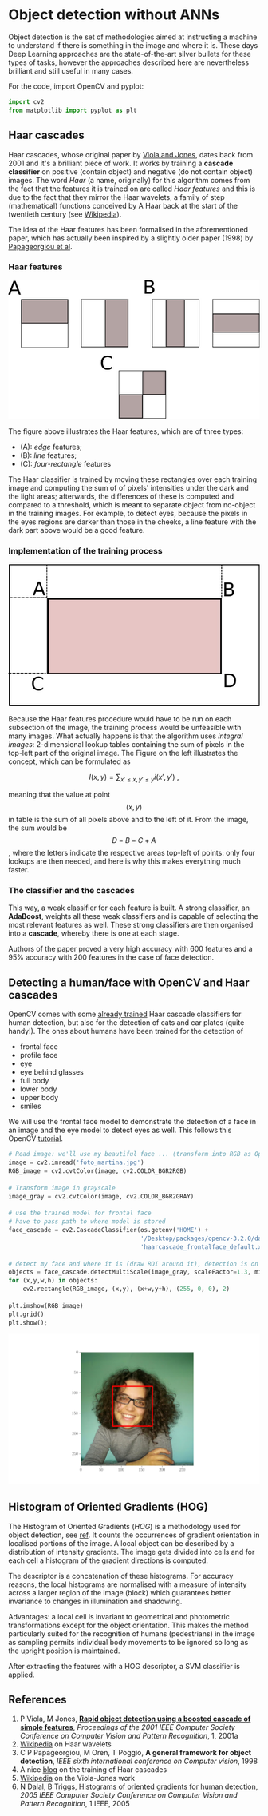 # Object detection without ANNs

Object detection is the set of methodologies aimed at instructing a machine to understand if there is something in the image and where it is. These days Deep Learning approaches are the state-of-the-art silver bullets for these types of tasks, however the approaches described here are nevertheless brilliant and still useful in many cases.

For the code, import OpenCV and pyplot:

```python
import cv2
from matplotlib import pyplot as plt
```

## Haar cascades

Haar cascades, whose original paper by [Viola and Jones](object-detection-without-neural-networks.md#references), dates back from 2001 and it's a brilliant piece of work. It works by training a **cascade classifier** on positive \(contain object\) and negative \(do not contain object\) images. The word _Haar_ \(a name, originally\) for this algorithm comes from the fact that the features it is trained on are called _Haar features_ and this is due to the fact that they mirror the Haar wavelets, a family of step \(mathematical\) functions conceived by A Haar back at the start of the twentieth century \(see [Wikipedia](object-detection-without-neural-networks.md#references)\).

The idea of the Haar features has been formalised in the aforementioned paper, which has actually been inspired by a slightly older paper \(1998\) by [Papageorgiou et al](object-detection-without-neural-networks.md#references).

### Haar features

![](../../.gitbook/assets/haar.jpg)

The figure above illustrates the Haar features, which are of three types:

* \(A\): _edge_ features;
* \(B\): _line_ features;
* \(C\): _four-rectangle_ features

The Haar classifier is trained by moving these rectangles over each training image and computing the sum of of pixels' intensities under the dark and the light areas; afterwards, the differences of these is computed and compared to a threshold, which is meant to separate object from no-object in the training images. For example, to detect eyes, because the pixels in the eyes regions are darker than those in the cheeks, a line feature with the dark part above would be a good feature.

### Implementation of the training process

![](../../.gitbook/assets/integral-image.jpg) 

Because the Haar features procedure would have to be run on each subsection of the image, the training process would be unfeasible with many images. What actually happens is that the algorithm uses _integral images_: 2-dimensional lookup tables containing the sum of pixels in the top-left part of the original image. The Figure on the left illustrates the concept, which can be formulated as

$$
I(x, y) = \sum_{x' \leq x, y' \leq y} i(x', y') \ ,
$$

meaning that the value at point$$(x, y)$$in table is the sum of all pixels above and to the left of it. From the image, the sum would be$$D-B-C+A$$, where the letters indicate the respective areas top-left of points: only four lookups are then needed, and here is why this makes everything much faster.

### The classifier and the cascades

This way, a weak classifier for each feature is built. A strong classifier, an **AdaBoost**, weights all these weak classifiers and is capable of selecting the most relevant features as well. These strong classifiers are then organised into a **cascade**, whereby there is one at each stage.

Authors of the paper proved a very high accuracy with 600 features and a 95% accuracy with 200 features in the case of face detection.

## Detecting a human/face with OpenCV and Haar cascades

OpenCV comes with some [already trained](https://github.com/opencv/opencv/tree/master/data/haarcascades) Haar cascade classifiers for human detection, but also for the detection of cats and car plates \(quite handy!\). The ones about humans have been trained for the detection of

* frontal face
* profile face
* eye
* eye behind glasses
* full body
* lower body
* upper body
* smiles

We will use the frontal face model to demonstrate the detection of a face in an image and the eye model to detect eyes as well. This follows this OpenCV [tutorial](http://docs.opencv.org/3.1.0/d7/d8b/tutorial_py_face_detection.html).

```python
# Read image: we'll use my beautiful face ... (transform into RGB as OpenCV reads in BGR)
image = cv2.imread('foto_martina.jpg')
RGB_image = cv2.cvtColor(image, cv2.COLOR_BGR2RGB)

# Transform image in grayscale
image_gray = cv2.cvtColor(image, cv2.COLOR_BGR2GRAY)

# use the trained model for frontal face
# have to pass path to where model is stored
face_cascade = cv2.CascadeClassifier(os.getenv('HOME') + 
                                     '/Desktop/packages/opencv-3.2.0/data/haarcascades/' + 
                                     'haarcascade_frontalface_default.xml')

# detect my face and where it is (draw ROI around it), detection is on the grayscale one
objects = face_cascade.detectMultiScale(image_gray, scaleFactor=1.3, minNeighbors=5)
for (x,y,w,h) in objects:
    cv2.rectangle(RGB_image, (x,y), (x+w,y+h), (255, 0, 0), 2)
        
plt.imshow(RGB_image)
plt.grid()
plt.show();
```

![My face, detected](../../.gitbook/assets/me-haar.png)

## Histogram of Oriented Gradients \(HOG\)

The Histogram of Oriented Gradients \(_HOG_\) is a methodology used for object detection, see [ref](object-detection-without-neural-networks.md#references). It counts the occurrences of gradient orientation in localised portions of the image. A local object can be described by a distribution of intensity gradients. The image gets divided into cells and for each cell a histogram of the gradient directions is computed.

The descriptor is a concatenation of these histograms. For accuracy reasons, the local histograms are normalised with a measure of intensity across a larger region of the image \(block\) which guarantees better invariance to changes in illumination and shadowing.

Advantages: a local cell is invariant to geometrical and photometric transformations except for the object orientation. This makes the method particularly suited for the recognition of humans \(pedestrians\) in the image as sampling permits individual body movements to be ignored so long as the upright position is maintained.

After extracting the features with a HOG descriptor, a SVM classifier is applied.

## References

1.  P Viola, M Jones, [**Rapid object detection using a boosted cascade of simple features**](http://www.merl.com/publications/docs/TR2004-043.pdf), _Proceedings of the 2001 IEEE Computer Society Conference on Computer Vision and Pattern Recognition_, 1, 2001a
2.  [Wikipedia](https://en.wikipedia.org/wiki/Haar_wavelet) on Haar wavelets
3.  C P Papageorgiou, M Oren, T Poggio, **A general framework for object detection**, _IEEE sixth international conference on Computer vision_, 1998
4.  A nice [blog](https://singhgaganpreet.wordpress.com/2012/10/14/training-haar-cascade/) on the training of Haar cascades
5.  [Wikipedia](https://en.wikipedia.org/wiki/Viola–Jones_object_detection_framework#Cascade_architecture) on the Viola-Jones work
6.  N Dalal, B Triggs, [Histograms of oriented gradients for human detection](https://hal.inria.fr/file/index/docid/548512/filename/hog_cvpr2005.pdf), _2005 IEEE Computer Society Conference on Computer Vision and Pattern Recognition_, 1 IEEE, 2005


